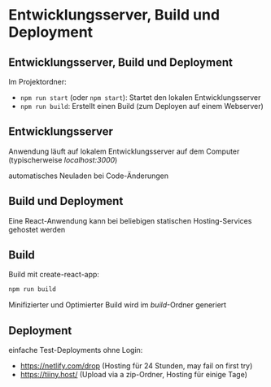 # Entwicklungsserver, Build und Deployment

## Entwicklungsserver, Build und Deployment

Im Projektordner:

- `npm run start` (oder `npm start`): Startet den lokalen Entwicklungsserver
- `npm run build`: Erstellt einen Build (zum Deployen auf einem Webserver)

## Entwicklungsserver

Anwendung läuft auf lokalem Entwicklungsserver auf dem Computer (typischerweise _localhost:3000_)

automatisches Neuladen bei Code-Änderungen

## Build und Deployment

Eine React-Anwendung kann bei beliebigen statischen Hosting-Services gehostet werden

## Build

Build mit create-react-app:

```bash
npm run build
```

Minifizierter und Optimierter Build wird im _build_-Ordner generiert

## Deployment

einfache Test-Deployments ohne Login:

- https://netlify.com/drop (Hosting für 24 Stunden, may fail on first try)
- https://tiiny.host/ (Upload via a zip-Ordner, Hosting für einige Tage)
